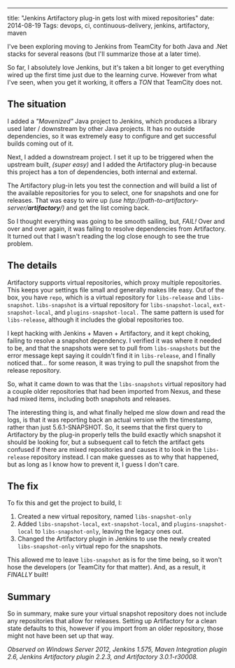 ---
title: "Jenkins Artifactory plug-in gets lost with mixed repositories"
date: 2014-08-19
Tags: devops, ci, continuous-delivery, jenkins, artifactory, maven


I've been exploring moving to Jenkins from TeamCity for both Java and .Net stacks for several reasons (but I'll summarize those at a later time).

So far, I absolutely love Jenkins, but it's taken a bit longer to get everything wired up the first time just due to the learning curve. However from what I've seen, when you get it working, it offers a *TON* that TeamCity does not.

## The situation

I added a *"Mavenized"* Java project to Jenkins, which produces a library used later / downstream by other Java projects. It has no outside dependencies, so it was extremely easy to configure and get successful builds coming out of it.

Next, I added a downstream project. I set it up to be triggered when the upstream built, *(super easy)* and I added the Artifactory plug-in because this project has a ton of dependencies, both internal and external.

The Artifactory plug-in lets you test the connection and will build a list of the available repositories for you to select, one for snapshots and one for releases. That was easy to wire up *(use http://path-to-artifactory-server/**artifactory**/)* and get the list coming back.

So I thought everything was going to be smooth sailing, but, *FAIL!* Over and over and over again, it was failing to resolve dependencies from Artifactory. It turned out that I wasn't reading the log close enough to see the true problem.

## The details

Artifactory supports virtual repositories, which proxy multiple repositories. This keeps your settings file small and generally makes life easy. Out of the box, you have `repo`, which is a virtual repository for `libs-release` and `libs-snapshot`. `libs-snapshot` is a virtual repository for `libs-snapshot-local`, `ext-snapshot-local`, and `plugins-snapshot-local.` The same pattern is used for `libs-release`, although it includes the global repositories too.

I kept hacking with Jenkins + Maven + Artifactory, and it kept choking, failing to resolve a snapshot dependency. I verified it was where it needed to be, and that the snapshots were set to pull from `libs-snapshots` but the error message kept saying it couldn't find it in `libs-release`, and I finally noticed that... for some reason, it was trying to pull the snapshot from the release repository.

So, what it came down to was that the `libs-snapshots` virtual repository had a couple older repositories that had been imported from Nexus, and these had mixed items, including both snapshots and releases.

The interesting thing is, and what finally helped me slow down and read the logs, is that it was reporting back an actual version with the timestamp, rather than just 5.6.1-SNAPSHOT. So, it seems that the first query to Artifactory by the plug-in properly tells the build exactly which snapshot it should be looking for, but a subsequent call to fetch the artifact gets confused if there are mixed repositories and causes it to look in the `libs-release` repository instead. I can make guesses as to why that happened, but as long as I know how to prevent it, I guess I don't care.


## The fix

To fix this and get the project to build, I:

1. Created a new virtual repository, named `libs-snapshot-only`
2. Added `libs-snapshot-local`, `ext-snapshot-local`, and `plugins-snapshot-local` to `libs-snapshot-only`, leaving the legacy ones out.
3. Changed the Artifactory plugin in Jenkins to use the newly created `libs-snapshot-only` virtual repo for the snapshots.

This allowed me to leave `libs-snapshot` as is for the time being, so it won't hose the developers (or TeamCity for that matter). And, as a result, it *FINALLY* built!


## Summary

So in summary, make sure your virtual snapshot repository does not include any repositories that allow for releases. Setting up Artifactory for a clean state defaults to this, however if you import from an older repository, those might not have been set up that way.


*Observed on Windows Server 2012, Jenkins 1.575, Maven Integration plugin 2.6, Jenkins Artifactory plugin 2.2.3, and Artifactory 3.0.1-r30008.*